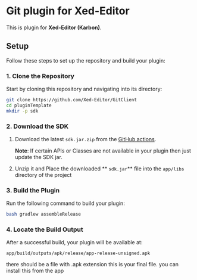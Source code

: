 # Git plugin for Xed-Editor

This is plugin for **Xed-Editor (Karbon)**.

## Setup

Follow these steps to set up the repository and build your plugin:

### 1. Clone the Repository

Start by cloning this repository and navigating into its directory:

```bash
git clone https://github.com/Xed-Editor/GitClient
cd pluginTemplate
mkdir -p sdk
```

### 2. Download the SDK

1. Download the latest `sdk.jar.zip` from the [GitHub actions](https://github.com/Xed-Editor/Xed-Editor-Sdk/actions).  

   **Note**: If certain APIs or Classes are not available in your plugin then just update the SDK jar. 

2. Unzip it and Place the downloaded ** `sdk.jar`** file into the `app/libs` directory of the project

### 3. Build the Plugin

Run the following command to build your plugin:

```bash
bash gradlew assembleRelease
```

### 4. Locate the Build Output

After a successful build, your plugin will be available at:

```
app/build/outputs/apk/release/app-release-unsigned.apk
```

there should be a file with .apk extension this is your final file. you can install this from the app
